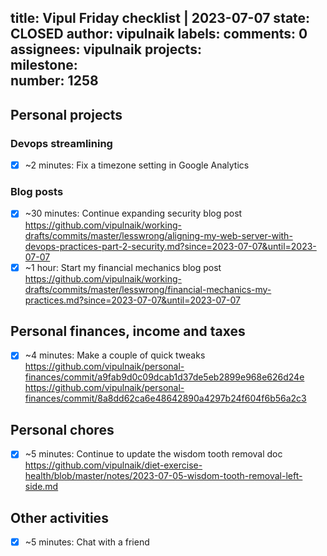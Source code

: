 title:	Vipul Friday checklist | 2023-07-07
state:	CLOSED
author:	vipulnaik
labels:	
comments:	0
assignees:	vipulnaik
projects:	
milestone:	
number:	1258
--
## Personal projects

### Devops streamlining

- [x] ~2 minutes: Fix a timezone setting in Google Analytics

### Blog posts

- [x] ~30 minutes: Continue expanding security blog post https://github.com/vipulnaik/working-drafts/commits/master/lesswrong/aligning-my-web-server-with-devops-practices-part-2-security.md?since=2023-07-07&until=2023-07-07
- [x] ~1 hour: Start my financial mechanics blog post https://github.com/vipulnaik/working-drafts/commits/master/lesswrong/financial-mechanics-my-practices.md?since=2023-07-07&until=2023-07-07

## Personal finances, income and taxes

- [x] ~4 minutes: Make a couple of quick tweaks https://github.com/vipulnaik/personal-finances/commit/a9fab9d0c09dcab1d37de5eb2899e968e626d24e https://github.com/vipulnaik/personal-finances/commit/8a8dd62ca6e48642890a4297b24f604f6b56a2c3

## Personal chores

- [x] ~5 minutes: Continue to update the wisdom tooth removal doc https://github.com/vipulnaik/diet-exercise-health/blob/master/notes/2023-07-05-wisdom-tooth-removal-left-side.md

## Other activities

- [x] ~5 minutes: Chat with a friend
